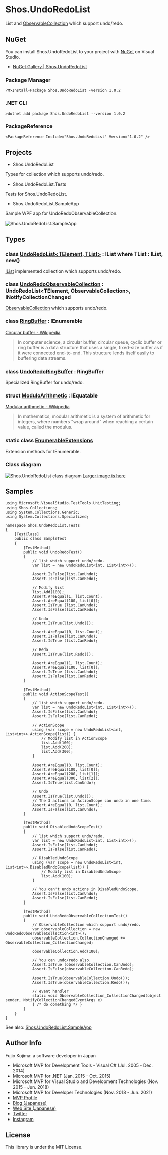 # Shos.UndoRedoList

List and [ObservableCollection](https://docs.microsoft.com/dotnet/api/system.collections.objectmodel.observablecollection-1) which support undo/redo.

## NuGet

You can install Shos.UndoRedoList to your project with [NuGet](https://www.nuget.org) on Visual Studio.

* [NuGet Gallery | Shos.UndoRedoList](https://www.nuget.org/packages/Shos.UndoRedoList/)

### Package Manager

    PM>Install-Package Shos.UndoRedoList -version 1.0.2

### .NET CLI

    >dotnet add package Shos.UndoRedoList --version 1.0.2

### PackageReference

    <PackageReference Include="Shos.UndoRedoList" Version="1.0.2" />

## Projects

* Shos.UndoRedoList

Types for collection which supports undo/redo.

* Shos.UndoRedoList.Tests

Tests for Shos.UndoRedoList.

* Shos.UndoRedoList.SampleApp

Sample WPF app for UndoRedoObservableCollection.

![Shos.UndoRedoList.SampleApp](https://github.com/Fujiwo/Shos.UndoRedoList/blob/master/Images/Shos.UndoRedoList.SampleApp.png?raw=true "Shos.UndoRedoList.SampleApp")

## Types

### class [UndoRedoList<TElement, TList>](Shos.UndoRedoList/UndoRedoList) : IList<TElement> where TList : IList<TElement>, new()

[IList](https://docs.microsoft.com/dotnet/api/system.collections.ilist) implemented collection which supports undo/redo.

### class [UndoRedoObservableCollection<TElement>](Shos.UndoRedoList/UndoRedoObservableCollection) : UndoRedoList<TElement, ObservableCollection<TElement>>, INotifyCollectionChanged

[ObservableCollection](https://docs.microsoft.com/dotnet/api/system.collections.objectmodel.observablecollection-1) which supports undo/redo.

### class [RingBuffer<TElement>](Shos.UndoRedoList/RingBuffer.cs) : IEnumerable<TElement>

[Circular buffer - Wikipedia](https://en.wikipedia.org/wiki/Circular_buffer)

> In computer science, a circular buffer, circular queue, cyclic buffer or ring buffer is a data structure that uses a single, fixed-size buffer as if it were connected end-to-end. This structure lends itself easily to buffering data streams.

### class [UndoRedoRingBuffer<TElement>](Shos.UndoRedoList/UndoRedoRingBuffer) : RingBuffer<TElement>

Specialized RingBuffer for undo/redo.

### struct [ModuloArithmetic](Shos.UndoRedoList/ModuloArithmetic.cs) : IEquatable<ModuloArithmetic>

[Modular arithmetic - Wikipedia](https://en.wikipedia.org/wiki/Modular_arithmetic)

> In mathematics, modular arithmetic is a system of arithmetic for integers, where numbers "wrap around" when reaching a certain value, called the modulus.

### static class [EnumerableExtensions](Shos.UndoRedoList/EnumerableExtensions.cs)

Extension methods for IEnumerable.

### Class diagram

![Shos.UndoRedoList class diagram](https://raw.githubusercontent.com/Fujiwo/Shos.UndoRedoList/master/Shos.UndoRedoList/Documents/ClassDiagrams/UndoRedoList.all.small.png "Shos.UndoRedoList class diagram")
[Larger image is here](https://raw.githubusercontent.com/Fujiwo/Shos.UndoRedoList/master/Shos.UndoRedoList/Documents/ClassDiagrams/UndoRedoList.all.png)

## Samples

    using Microsoft.VisualStudio.TestTools.UnitTesting;
    using Shos.Collections;
    using System.Collections.Generic;
    using System.Collections.Specialized;

    namespace Shos.UndoRedoList.Tests
    {
        [TestClass]
        public class SampleTest
        {
            [TestMethod]
            public void UndoRedoTest()
            {
                // list which support undo/redo.
                var list = new UndoRedoList<int, List<int>>();

                Assert.IsFalse(list.CanUndo);
                Assert.IsFalse(list.CanRedo);

                // Modify list
                list.Add(100);
                Assert.AreEqual(1, list.Count);
                Assert.AreEqual(100, list[0]);
                Assert.IsTrue (list.CanUndo);
                Assert.IsFalse(list.CanRedo);

                // Undo
                Assert.IsTrue(list.Undo());

                Assert.AreEqual(0, list.Count);
                Assert.IsFalse(list.CanUndo);
                Assert.IsTrue (list.CanRedo);

                // Redo
                Assert.IsTrue(list.Redo());

                Assert.AreEqual(1, list.Count);
                Assert.AreEqual(100, list[0]);
                Assert.IsTrue (list.CanUndo);
                Assert.IsFalse(list.CanRedo);
            }

            [TestMethod]
            public void ActionScopeTest()
            {
                // list which support undo/redo.
                var list = new UndoRedoList<int, List<int>>();
                Assert.IsFalse(list.CanUndo);
                Assert.IsFalse(list.CanRedo);

                // ActionScope
                using (var scope = new UndoRedoList<int, List<int>>.ActionScope(list)) {
                    // Modify list in ActionScope
                    list.Add(100);
                    list.Add(200);
                    list.Add(300);
                }

                Assert.AreEqual(3, list.Count);
                Assert.AreEqual(100, list[0]);
                Assert.AreEqual(200, list[1]);
                Assert.AreEqual(300, list[2]);
                Assert.IsTrue(list.CanUndo);

                // Undo
                Assert.IsTrue(list.Undo());
                // The 3 actions in ActionScope can undo in one time.
                Assert.AreEqual(0, list.Count);
                Assert.IsFalse(list.CanUndo);
            }

            [TestMethod]
            public void DisabledUndoScopeTest()
            {
                // list which support undo/redo.
                var list = new UndoRedoList<int, List<int>>();
                Assert.IsFalse(list.CanUndo);
                Assert.IsFalse(list.CanRedo);

                // DisabledUndoScope
                using (var scope = new UndoRedoList<int, List<int>>.DisabledUndoScope(list)) {
                    // Modify list in DisabledUndoScope
                    list.Add(100);
                }

                // You can't undo actions in DisabledUndoScope.
                Assert.IsFalse(list.CanUndo);
                Assert.IsFalse(list.CanRedo);
            }

            [TestMethod]
            public void UndoRedoObservableCollectionTest()
            {
                // ObservableCollection which support undo/redo.
                var observableCollection = new UndoRedoObservableCollection<int>();
                observableCollection.CollectionChanged += ObservableCollection_CollectionChanged;

                observableCollection.Add(100);

                // You can undo/redo also.
                Assert.IsTrue (observableCollection.CanUndo);
                Assert.IsFalse(observableCollection.CanRedo);

                Assert.IsTrue(observableCollection.Undo());
                Assert.IsTrue(observableCollection.Redo());

                // event handler
                static void ObservableCollection_CollectionChanged(object sender, NotifyCollectionChangedEventArgs e)
                { /* do domething */ }
            }
        }
    }

See also: [Shos.UndoRedoList.SampleApp](Shos.UndoRedoList.SampleApp)

## Author Info

Fujio Kojima: a software developer in Japan

* Microsoft MVP for Development Tools - Visual C# (Jul. 2005 - Dec. 2014)
* Microsoft MVP for .NET (Jan. 2015 - Oct. 2015)
* Microsoft MVP for Visual Studio and Development Technologies (Nov. 2015 - Jun. 2018)
* Microsoft MVP for Developer Technologies (Nov. 2018 - Jun. 2021)
* [MVP Profile](https://mvp.microsoft.com/en-us/PublicProfile/21482)
* [Blog (Japanese)](http://wp.shos.info)
* [Web Site (Japanese)](http://www.shos.info)
* [Twitter](https://twitter.com/Fujiwo)
* [Instagram](https://www.instagram.com/fujiwo/)

## License

This library is under the MIT License.
